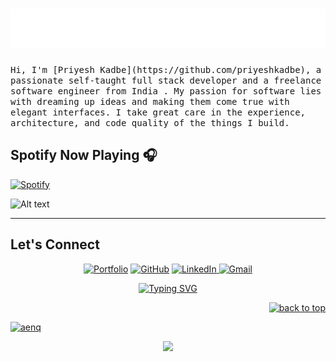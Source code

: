 <!--
<h1 align="center">Hi , I'm Priyesh Kadbe <img src="https://media.giphy.com/media/hvRJCLFzcasrR4ia7z/giphy.gif" width="35"></h1> -->

<!-- # Hey!! Great to see you here! <img src="https://media.giphy.com/media/hvRJCLFzcasrR4ia7z/giphy.gif" width="30px" height="30px"> -->

<h1 align="center">
  <img src="https://raw.githubusercontent.com/priyeshkadbe/priyeshkadbe/main/assets/name.svg" alt="Priyesh Kadbe" />
<!--       <img src="https://readme-typing-svg.demolab.com?font=Fira+Code&pause=1000&width=435&lines=Full+Stack+Developer;Blockchain+Developer;Backend+Developer;Frontend+Developer&font=Fira%20Code&center=true&width=740&height=45&color=f75c7e&vCenter=true&pause=1000&size=42" /> -->
</h1>
<!-- <p align="center" position="absolute"> -->
  <!-- Typing SVG by DenverCoder1 - https://github.com/DenverCoder1/readme-typing-svg -->
<!--   <a href="https://github.com/DenverCoder1/readme-typing-svg">
 </a>
</p> -->

<!-- <img  src="https://raw.githubusercontent.com/priyeshkadbe/priyeshkadbe/main/assets/giphy.gif" width="100%" >
 -->

<!--  <h1 align="center"><b> About Me </b></h1> -->
<samp>
Hi, I'm [Priyesh Kadbe](https://github.com/priyeshkadbe), a passionate self-taught full stack developer and a freelance software engineer from India .
My passion for software lies with dreaming up ideas and making them come true with elegant interfaces. I take great care in the experience, architecture, and code quality of the things I build.
</samp>
<!--
 <h1 align="center"><b> Tool & Technologies I use </b></h1>


--- -->

 <h1 align="center"><b> 📈My Github Stats📊 </b></h1>

<div >

  <a href="https://github.com/priyeshkadbe/priyeshkadbe">
   <img width="49%" src="https://github-readme-stats.vercel.app/api?username=priyeshkadbe&count_private=true&show_icons=true&hide_border=true&theme=dracula" />
</a> 
<a href="https://github.com/priyeshkadbe/priyeshkadbe">
   <img width="49%" src="https://github-readme-streak-stats.herokuapp.com/?user=priyeshkadbe&hide_border=true&theme=dracula" />

</a>
<img src="https://github-readme-activity-graph.cyclic.app/graph?username=priyeshkadbe&hide_border=true&theme=dracula" alt="GitHub Activity Graph" width="98%" />
</div>


<table>
    <tr>
        <td align="center"><a href="https://github.com/priyeshkadbe#gh-light-mode-only"><img src="https://github-readme-stats.vercel.app/api?username=priyeshkadbe&show_icons=true&theme=default&include_all_commits=true#gh-light-mode-only" alt="My GitHub Stats"/></a><a href="https://github.com/priyeshkadbe#gh-dark-mode-only"><img src="https://github-readme-stats.vercel.app/api?username=priyeshkadbe&show_icons=true&theme=tokyonight&include_all_commits=true#gh-dark-mode-only" alt="My GitHub Stats"/></a></td>
        <td rowspan="2" align="center"><a href="https://github.com/priyeshkadbe#gh-light-mode-only"><img src="https://github-readme-stats.vercel.app/api/top-langs/?username=priyeshkadbe&theme=default&langs_count=8#gh-light-mode-only" alt="My GitHub Stats"/></a><a href="https://github.com/priyeshkadbe#gh-dark-mode-only"><img src="https://github-readme-stats.vercel.app/api/top-langs/?username=priyeshkadbe&theme=tokyonight&langs_count=8#gh-dark-mode-only" alt="My GitHub Stats"/></a></td>
    </tr>
    <tr>
        <td align="center"><a href="https://github.com/priyeshkadbe#gh-light-mode-only"><img src="https://github-readme-streak-stats.herokuapp.com/?user=priyeshkadbe&theme=default"/></a><a href="https://github.com/priyeshkadbe#gh-dark-mode-only"><img src="https://github-readme-streak-stats.herokuapp.com/?user=priyeshkadbe&theme=tokyonight"/></a></td>
    </tr>
    <tr>
        <td colspan="2" align="center"><a href="https://github.com/priyeshkadbe#gh-light-mode-only"><img src="https://raw.githubusercontent.com/priyeshkadbe/priyeshkadbe/output/github-contribution-grid-snake-default.svg#gh-light-mode-only" alt="My GitHub Stats"/></a><a href="https://github.com/priyeshkadbe#gh-dark-mode-only"><img src="https://raw.githubusercontent.com/priyeshkadbe/priyeshkadbe/output/github-contribution-grid-snake-dark.svg#gh-dark-mode-only" alt="My GitHub Stats"/></a></td>
    </tr>
</table>


<div align="center">

</div>

<!--
<p align="left"> <img src="https://komarev.com/ghpvc/?username=priyeshkadbe&label=Profile%20views&color=0e75b6&style=flat" alt="aenq" /> </p> -->

## Spotify Now Playing 🎧

<!-- <img align="right" alt="GIF" height="170px" src="https://media.giphy.com/media/J5B1Y8QZnzXXbLQIBu/giphy.gif" /> -->

[![Spotify](https://https-github-com-music-lights-spotify-now-playing.vercel.app/api/spotify?theme=dark&scan=true&rainbow=true)](https://open.spotify.com/user/vo99o2gjq99yjwml6cs892d1m)

<!-- [![spotify-github-profile](https://spotify-github-profile.vercel.app/api/view?uid=vo99o2gjq99yjwml6cs892d1m&cover_image=true&theme=default&show_offline=false&background_color=121212)](https://github.com/kittinan/spotify-github-profile) -->

![Alt text](https://spotify-recently-played-readme.vercel.app/api?user=vo99o2gjq99yjwml6cs892d1m&width=1000)

<hr/>
<!-- 
<p align="center">
   <img src="https://github.com/priyeshkadbe/priyeshkadbe/blob/output/github-contribution-grid-snake.svg" alt="snake">
</p> -->

## Let's Connect

<p align="center">
	<a href="#" target="_blank"><img src="https://img.icons8.com/bubbles/50/000000/web.png" alt="Portfolio"/></a>
	<a href="https://github.com/priyeshkadbe" target="_blank"><img src="https://img.icons8.com/bubbles/50/000000/github.png" alt="GitHub"/></a>
	<a href="https://www.linkedin.com/in/0xpriyesh/" target="_blank"><img src="https://img.icons8.com/bubbles/50/000000/linkedin.png" alt="LinkedIn"/>
  <a href="mailto:priyeshkadbe49@gmail.com" target="_blank"><img src="https://img.icons8.com/bubbles/50/000000/gmail.png" alt="Gmail"/></a>
  </a>
	
	
</p>



<div>
<div align="center">
   
  [![Typing SVG](https://readme-typing-svg.demolab.com?font=Fira+Code&pause=1000&color=F75C7E&center=true&vCenter=true&width=435&lines=thankyou+for+visiting+my+github)](https://git.io/typing-svg)
  
</div>


<div align="right">

  <p><a href="#top"><img src="https://img.shields.io/static/v1?label&message=back+to+top&color=f75c7e&style=flat&logo" alt="back to top" /></p>
</div>

<div align="left">
<p> <img src="https://komarev.com/ghpvc/?username=priyeshkadbe&label=Profile%20views&color=f75c7e&style=flat" alt="aenq" /> </p>
</div>

</div>
<p align="center">
  <img src="https://capsule-render.vercel.app/api?type=waving&color=gradient&height=60&section=footer"/>
</p>
